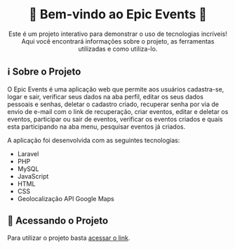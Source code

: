 
<h1 align="center">🎉 Bem-vindo ao Epic Events 🚀</h1>

<div align="center">
Este é um projeto interativo para demonstrar o uso de tecnologias incríveis! Aqui você encontrará informações sobre o projeto, as ferramentas utilizadas e como utiliza-lo.
</div>

## ℹ️ Sobre o Projeto

O Epic Events é uma aplicação web que permite aos usuários cadastra-se, logar e sair, verificar seus dados na aba perfil, editar os seus dados pessoais e senhas, deletar o cadastro criado, recuperar senha por via de envio de e-mail com o link de recuperação, criar eventos, editar e deletar os eventos, participar ou sair de eventos, verificar os eventos criados e quais esta participando na aba menu, pesquisar eventos já criados.

A aplicação foi desenvolvida com as seguintes tecnologias:

- Laravel
- PHP
- MySQL
- JavaScript
- HTML
- CSS
- Geolocalização API Google Maps

## 🚀 Acessando o Projeto

Para utilizar o projeto basta <a href="https://app-ecopoint-66242e9c0240.herokuapp.com/">acessar o link</a>.
